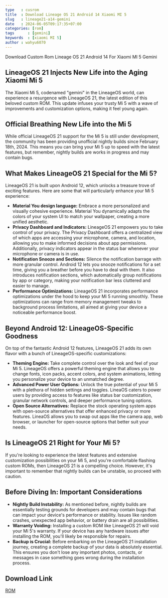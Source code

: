 ```yaml
---
type   : cusrom
title  : Download Lineage OS 21 Android 14 Xiaomi MI 5
slug   : lineage21-a14-gemini
date   : 2024-06-05T09:17:35+07:00
categories: [rom]
tags      : [gemini]
keywords  : [xiaomi MI 5]
author : wahyu6070
---
```


Download Custom Rom Lineage OS 21 Android 14 For Xiaomi MI 5 Gemini

## LineageOS 21 Injects New Life into the Aging Xiaomi Mi 5

The Xiaomi Mi 5, codenamed "gemini" in the LineageOS world, can experience a resurgence with LineageOS 21, the latest edition of this beloved custom ROM. This update infuses your trusty Mi 5 with a wave of improvements and customization options, making it feel young again.

## Official Breathing New Life into the Mi 5

While official LineageOS 21 support for the Mi 5 is still under development, the community has been providing unofficial nightly builds since February 18th, 2024.  This means you can bring your Mi 5 up to speed with the latest features, but remember, nightly builds are works in progress and may contain bugs. 

## What Makes LineageOS 21 Special for the Mi 5?

LineageOS 21 is built upon Android 12, which unlocks a treasure trove of exciting features. Here are some that will particularly enhance your Mi 5 experience:

* **Material You design language:**  Embrace a more personalized and visually cohesive experience.  Material You dynamically adapts the colors of your system UI to match your wallpaper, creating a more unified aesthetic. 
* **Privacy Dashboard and Indicators:**  LineageOS 21 empowers you to take control of your privacy.  The Privacy Dashboard offers a centralized view of which apps are accessing your microphone, camera, and location, allowing you to make informed decisions about app permissions.  Additionally, privacy indicators appear in the status bar whenever your microphone or camera is in use.
* **Notification Snooze and Sections:**   Silence the notification barrage with more granular control.  Android 12 lets you snooze notifications for a set time, giving you a breather before you have to deal with them.  It also introduces notification sections, which automatically group notifications by app or category, making your notification bar less cluttered and easier to manage.
* **Performance Optimizations:**  LineageOS 21 incorporates performance optimizations under the hood to keep your Mi 5 running smoothly.  These optimizations can range from memory management tweaks to background process limitations, all aimed at giving your device a noticeable performance boost.

## Beyond Android 12: LineageOS-Specific Goodness

On top of the fantastic Android 12 features, LineageOS 21 adds its own flavor with a bunch of LineageOS-specific customizations:

* **Theming Engine:**  Take complete control over the look and feel of your Mi 5.  LineageOS offers a powerful theming engine that allows you to change fonts, icon packs, accent colors, and system animations, letting you personalize your device to an unmatched degree.
* **Advanced Power User Options:**  Unlock the true potential of your Mi 5 with a plethora of hidden settings and toggles.  LineaOS caters to power users by providing access to features like status bar customization, granular network controls, and deeper performance tuning options.
* **Open Source Alternatives:**  Replace the stock operating system apps with open-source alternatives that offer enhanced privacy or more features.  LineaOS allows you to swap out apps like the camera app, web browser, or launcher for open-source options that better suit your needs.

## Is LineageOS 21 Right for Your Mi 5?

If you're looking to experience the latest features and extensive customization possibilities on your Mi 5, and you're comfortable flashing custom ROMs, then LineageOS 21 is a compelling choice. However, it's important to remember that nightly builds can be unstable, so proceed with caution.

## Before Diving In: Important Considerations

* **Nightly Build Instability:**  As mentioned before, nightly builds are essentially testing grounds for developers and may contain bugs that can impact your device's performance or stability.  Issues like random crashes, unexpected app behavior, or battery drain are all possibilities.
* **Warranty Voiding:**  Installing a custom ROM like LineageOS 21 will void your Mi 5's warranty.  If your device has any hardware issues after installing the ROM, you'll likely be responsible for repairs.
* **Backup is Crucial:**  Before embarking on the LineageOS 21 installation journey, creating a complete backup of your data is absolutely essential.  This ensures you don't lose any important photos, contacts, or messages in case something goes wrong during the installation process.


## Download Link
[ROM](https://t.me/wahyu6070files/121?single)


